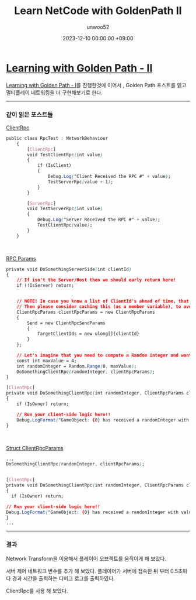 ﻿---
title: Learn NetCode with GoldenPath II
author: unwoo52
date: 2023-12-10 00:00:00 +09:00
categories: [UnityMultiplayer, Multiplayer, NetCode]
tags: [UnityMultiplayer, Multiplayer, NetCode]
---

# [Learning with Golden Path - II](https://docs-multiplayer.unity3d.com/netcode/current/tutorials/goldenpath_series/goldenpath_two/#introducing-a-server-controlled-network-variable)

[Learning with Golden Path - I]()를 진행한것에 이어서 , Golden Path 포스트를 읽고 멀티플레이 네트워킹을 더 구현해보기로 한다.

---

### 같이 읽은 포스트들

[ClientRpc](https://docs-multiplayer.unity3d.com/netcode/current/advanced-topics/message-system/clientrpc/)

```css
public class RpcTest : NetworkBehaviour
    {
        [ClientRpc]
        void TestClientRpc(int value)
        {
            if (IsClient)
            {
                Debug.Log("Client Received the RPC #" + value);
                TestServerRpc(value + 1);
            }
        }

        [ServerRpc]
        void TestServerRpc(int value)
        {
            Debug.Log("Server Received the RPC #" + value);
            TestClientRpc(value);
        }
    }
```

<br>

[RPC Params](https://docs-multiplayer.unity3d.com/netcode/current/advanced-topics/message-system/rpc-params/)

```css
private void DoSomethingServerSide(int clientId)
{
    // If isn't the Server/Host then we should early return here!
    if (!IsServer) return;


    // NOTE! In case you know a list of ClientId's ahead of time, that does not need change,
    // Then please consider caching this (as a member variable), to avoid Allocating Memory every time you run this function
    ClientRpcParams clientRpcParams = new ClientRpcParams
    {
        Send = new ClientRpcSendParams
        {
            TargetClientIds = new ulong[]{clientId}
        }
    };

    // Let's imagine that you need to compute a Random integer and want to send that to a client
    const int maxValue = 4;
    int randomInteger = Random.Range(0, maxValue);
    DoSomethingClientRpc(randomInteger, clientRpcParams);
}

[ClientRpc]
private void DoSomethingClientRpc(int randomInteger, ClientRpcParams clientRpcParams = default)
{
    if (IsOwner) return;

    // Run your client-side logic here!!
    Debug.LogFormat("GameObject: {0} has received a randomInteger with value: {1}", gameObject.name, randomInteger);
}
```

<br>

[Struct ClientRpcParams](https://docs.unity3d.com/Packages/com.unity.netcode.gameobjects@1.7/api/Unity.Netcode.ClientRpcParams.html)

```css
...
DoSomethingClientRpc(randomInteger, clientRpcParams);


[ClientRpc]
private void DoSomethingClientRpc(int randomInteger, ClientRpcParams clientRpcParams = default)
{
  if (IsOwner) return;

// Run your client-side logic here!!
Debug.LogFormat("GameObject: {0} has received a randomInteger with value: {1}", gameObject.name, randomInteger);
}
...
```

---

### 결과

Network Transform을 이용해서 플레이어 오브젝트를 움직이게 해 보았다.

서버 제어 네트워크 변수를 추가 해 보았다. 플레이어가 서버에 접속한 뒤 부터 0.5초마다 경과 시간을 출력하는 디버그 로그를 출력하였다.

ClientRpc를 사용 해 보았다.
